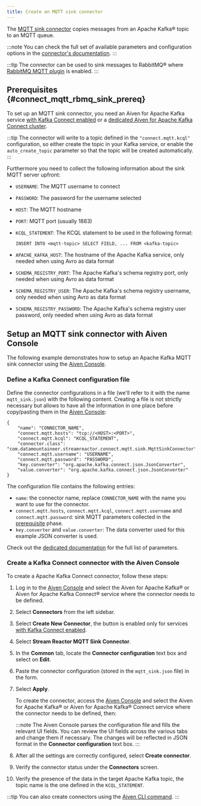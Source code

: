 ```yaml
---
title: Create an MQTT sink connector
---
```


The [MQTT sink
connector](https://docs.lenses.io/5.0/integrations/connectors/stream-reactor/sinks/mqttsinkconnector/)
copies messages from an Apache Kafka® topic to an MQTT queue.

:::note
You can check the full set of available parameters and configuration
options in the [connector's
documentation](https://docs.lenses.io/5.0/integrations/connectors/stream-reactor/sinks/mqttsinkconnector/).
:::

:::tip
The connector can be used to sink messages to RabbitMQ® where [RabbitMQ
MQTT plugin](https://www.rabbitmq.com/mqtt.html) is enabled.
:::

## Prerequisites {#connect_mqtt_rbmq_sink_prereq}

To set up an MQTT sink connector, you need an Aiven for Apache Kafka
service [with Kafka Connect enabled](enable-connect) or a
[dedicated Aiven for Apache Kafka Connect cluster](/docs/products/kafka/kafka-connect/get-started#apache_kafka_connect_dedicated_cluster).

:::tip
The connector will write to a topic defined in the `"connect.mqtt.kcql"`
configuration, so either create the topic in your Kafka service, or
enable the `auto_create_topic` parameter so that the topic will be
created automatically.
:::

Furthermore you need to collect the following information about the sink
MQTT server upfront:

-   `USERNAME`: The MQTT username to connect

-   `PASSWORD`: The password for the username selected

-   `HOST`: The MQTT hostname

-   `PORT`: MQTT port (usually 1883)

-   `KCQL_STATEMENT`: The KCQL statement to be used in the following
    format:

    ```
    INSERT INTO <mqtt-topic> SELECT FIELD, ... FROM <kafka-topic>
    ```

-   `APACHE_KAFKA_HOST`: The hostname of the Apache Kafka service, only
    needed when using Avro as data format

-   `SCHEMA_REGISTRY_PORT`: The Apache Kafka's schema registry port,
    only needed when using Avro as data format

-   `SCHEMA_REGISTRY_USER`: The Apache Kafka's schema registry
    username, only needed when using Avro as data format

-   `SCHEMA_REGISTRY_PASSWORD`: The Apache Kafka's schema registry user
    password, only needed when using Avro as data format

## Setup an MQTT sink connector with Aiven Console

The following example demonstrates how to setup an Apache Kafka MQTT
sink connector using the [Aiven Console](https://console.aiven.io/).

### Define a Kafka Connect configuration file

Define the connector configurations in a file (we'll refer to it with
the name `mqtt_sink.json`) with the following content. Creating a file
is not strictly necessary but allows to have all the information in one
place before copy/pasting them in the [Aiven
Console](https://console.aiven.io/):

```
{
    "name": "CONNECTOR_NAME",
    "connect.mqtt.hosts": "tcp://<HOST>:<PORT>",
    "connect.mqtt.kcql": "KCQL_STATEMENT",
    "connector.class": "com.datamountaineer.streamreactor.connect.mqtt.sink.MqttSinkConnector",
    "connect.mqtt.username": "USERNAME",
    "connect.mqtt.password": "PASSWORD",
    "key.converter": "org.apache.kafka.connect.json.JsonConverter",
    "value.converter": "org.apache.kafka.connect.json.JsonConverter"
}
```

The configuration file contains the following entries:

-   `name`: the connector name, replace `CONNECTOR_NAME` with the name
    you want to use for the connector.
-   `connect.mqtt.hosts`, `connect.mqtt.kcql`, `connect.mqtt.username`
    and `connect.mqtt.password`: sink MQTT parameters collected in the
    [prerequisite](/docs/products/kafka/kafka-connect/howto/mqtt-sink-connector#connect_mqtt_rbmq_sink_prereq) phase.
-   `key.converter` and `value.converter`: The data converter used for
    this example JSON converter is used.

Check out the [dedicated
documentation](https://docs.lenses.io/5.0/integrations/connectors/stream-reactor/sinks/mqttsinkconnector/#options)
for the full list of parameters.

### Create a Kafka Connect connector with the Aiven Console

To create a Apache Kafka Connect connector, follow these steps:

1.  Log in to the [Aiven Console](https://console.aiven.io/) and select
    the Aiven for Apache Kafka® or Aiven for Apache Kafka Connect®
    service where the connector needs to be defined.

2.  Select **Connectors** from the left sidebar.

3.  Select **Create New Connector**, the button is enabled only for
    services
    [with Kafka Connect enabled](enable-connect).

4.  Select **Stream Reactor MQTT Sink Connector**.

5.  In the **Common** tab, locate the **Connector configuration** text
    box and select on **Edit**.

6.  Paste the connector configuration (stored in the `mqtt_sink.json`
    file) in the form.

7.  Select **Apply**.

    To create the connector, access the [Aiven
    Console](https://console.aiven.io/) and select the Aiven for Apache
    Kafka® or Aiven for Apache Kafka® Connect service where the
    connector needs to be defined, then:

    :::note
    The Aiven Console parses the configuration file and fills the
    relevant UI fields. You can review the UI fields across the various
    tabs and change them if necessary. The changes will be reflected in
    JSON format in the **Connector configuration** text box.
    :::

8.  After all the settings are correctly configured, select **Create
    connector**.

9.  Verify the connector status under the **Connectors** screen.

10. Verify the presence of the data in the target Apache Kafka topic,
    the topic name is the one defined in the `KCQL_STATEMENT`.

:::tip
You can also create connectors using the
[Aiven CLI command](/docs/tools/cli/service/connector#avn_service_connector_create).
:::
